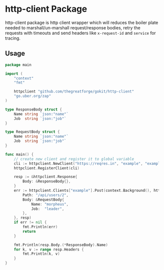 # http-client Package

http-client package is http client wrapper which will reduces the boiler plate needed to
marshall/un-marshall request/response bodies, retry the requests with timeouts and send headers like
`x-request-id` and `service` for tracing.

## Usage


```go
package main

import (
	"context"
	"fmt"

	httpclient "github.com/thegreatforge/gokit/http-client"
	"go.uber.org/zap"
)

type ResponseBody struct {
	Name string `json:"name"`
	Job  string `json:"job"`
}

type RequestBody struct {
	Name string `json:"name"`
	Job  string `json:"job"`
}

func main() {
	// create new client and register it to global variable
	cli := httpclient.NewClient("https://reqres.in", "example", "example-service", 5, 3, 1, zap.NewNop())
	httpclient.RegisterClient(cli)

	resp := &httpclient.Response{
		Body: &ResponseBody{},
	}
	err := httpclient.Clients["example"].Post(context.Background(), httpclient.Request{
		Path: "/api/users/2",
		Body: &RequestBody{
			Name: "morpheus",
			Job:  "leader",
		},
	}, resp)
	if err != nil {
		fmt.Println(err)
		return
	}

	fmt.Println(resp.Body.(*ResponseBody).Name)
	for k, v := range resp.Headers {
		fmt.Println(k, v)
	}
}

```